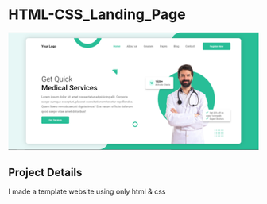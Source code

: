 # HTML-CSS_Landing_Page


![](/image.PNG)

## Project Details
I made a template website using only html & css
